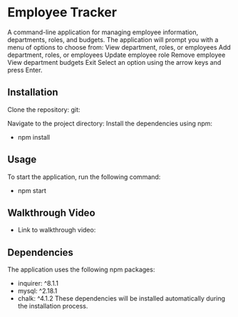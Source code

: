 # Employee Tracker

A command-line application for managing employee information, departments, roles, and budgets.
The application will prompt you with a menu of options to choose from:
View department, roles, or employees
Add department, roles, or employees
Update employee role
Remove employee
View department budgets
Exit
Select an option using the arrow keys and press Enter.

## Installation

Clone the repository:
   git: 

Navigate to the project directory:
Install the dependencies using npm:
- npm install

## Usage
To start the application, run the following command:
- npm start

## Walkthrough Video
- Link to walkthrough video: 

## Dependencies
The application uses the following npm packages:
- inquirer: ^8.1.1
- mysql: ^2.18.1
- chalk: ^4.1.2
These dependencies will be installed automatically during the installation process.
